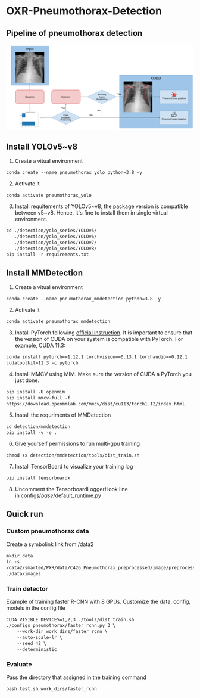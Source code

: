 # OXR-Pneumothorax-Detection
## Pipeline of pneumothorax detection
![image](https://github.com/woody8657/OXR-Pneumothorax-Detection/blob/dev/figures/pipeline.png)
## Install YOLOv5~v8
1. Create a vitual environment
```
conda create --name pneumothorax_yolo python=3.8 -y
```
2. Activate it
```
conda activate pneumothorax_yolo
```
3. Install requitements of YOLOv5~v8, the package version is compatible between v5~v8. Hence, it's fine to install them in single virtual environment.
```
cd ./detection/yolo_series/YOLOv5/
   ./detection/yolo_series/YOLOv6/
   ./detection/yolo_series/YOLOv7/
   ./detection/yolo_series/YOLOv8/
pip install -r requirements.txt
```
## Install MMDetection
1. Create a vitual environment
```
conda create --name pneumothorax_mmdetection python=3.8 -y
```
2. Activate it
```
conda activate pneumothorax_mmdetection
```
3. Install PyTorch following [official instruction](https://pytorch.org/get-started/locally/). It is important to ensure that the version of CUDA on your system is compatible with PyTorch. For example, CUDA 11.3:
```
conda install pytorch==1.12.1 torchvision==0.13.1 torchaudio==0.12.1 cudatoolkit=11.3 -c pytorch
```
4. Install MMCV using MIM. Make sure the version of CUDA a PyTorch you just done.
```
pip install -U openmim
pip install mmcv-full -f https://download.openmmlab.com/mmcv/dist/cu113/torch1.12/index.html
```
5. Install the requriments of MMDetection
```
cd detection/mmdetection
pip install -v -e .
```
6. Give yourself permissions to run multi-gpu training
```
chmod +x detection/mmdetection/tools/dist_train.sh
```
7. Install TensorBoard to visualize your training log
```
pip install tensorboardx
```
8. Uncomment the TensorboardLoggerHook line in configs/_base_/default_runtime.py
## Quick run
### Custom pneumothorax data
Create a symbolink link from /data2
```
mkdir data
ln -s /data2/smarted/PXR/data/C426_Pneumothorax_preprocessed/image/preprocessed/images ./data/images 
```
### Train detector
Example of training faster R-CNN with 8 GPUs. Customize the data, config, models in the config file
```
CUDA_VISIBLE_DEVICES=1,2,3 ./tools/dist_train.sh ./configs_pneumothorax/faster_rcnn.py 3 \
    --work-dir work_dirs/faster_rcnn \
    --auto-scale-lr \
    --seed 42 \
    --deterministic
```
### Evaluate 
Pass the directory that assigned in the training command
```
bash test.sh work_dirs/faster_rcnn
```